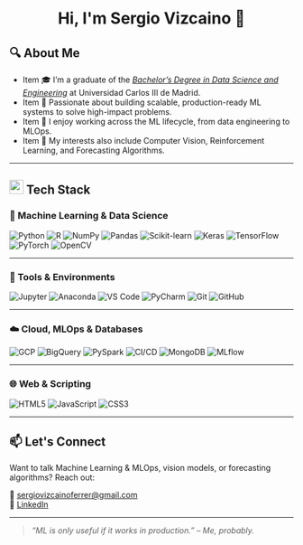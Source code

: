 <h1 align="center">Hi, I'm Sergio Vizcaino 👋</h1>

## 🔍 About Me
  - Item 🎓 I’m a graduate of the [*Bachelor’s Degree in Data Science and Engineering*](https://www.uc3m.es/bachelor-degree/data-science) at Universidad Carlos III de Madrid.  <br>
  - Item 🚀 Passionate about building scalable, production-ready ML systems to solve high-impact problems. <br>
  - Item 🔄 I enjoy working across the ML lifecycle, from data engineering to MLOps. <br>
  - Item 🤖 My interests also include Computer Vision, Reinforcement Learning, and Forecasting Algorithms.

---

## <img src="https://media2.giphy.com/media/QssGEmpkyEOhBCb7e1/giphy.gif?cid=ecf05e47a0n3gi1bfqntqmob8g9aid1oyj2wr3ds3mg700bl&rid=giphy.gif" width ="25"><b> Tech Stack</b>

### 🧠 Machine Learning & Data Science 

![Python](https://img.shields.io/badge/Python-3776AB?style=flat&logo=python&logoColor=white)
![R](https://img.shields.io/badge/R-276DC3?style=flat&logo=r&logoColor=white)
![NumPy](https://img.shields.io/badge/NumPy-013243?style=flat&logo=numpy&logoColor=white)
![Pandas](https://img.shields.io/badge/Pandas-150458?style=flat&logo=pandas&logoColor=white)
![Scikit-learn](https://img.shields.io/badge/Scikit--learn-F7931E?style=flat&logo=scikitlearn&logoColor=white)
![Keras](https://img.shields.io/badge/Keras-D00000?style=flat&logo=keras&logoColor=white)
![TensorFlow](https://img.shields.io/badge/TensorFlow-FF6F00?style=flat&logo=tensorflow&logoColor=white)
![PyTorch](https://img.shields.io/badge/PyTorch-EE4C2C?style=flat&logo=pytorch&logoColor=white)
![OpenCV](https://img.shields.io/badge/OpenCV-5C3EE8?style=flat&logo=opencv&logoColor=white)

---

### 🔧 Tools & Environments

![Jupyter](https://img.shields.io/badge/Jupyter-F37626?style=flat&logo=jupyter&logoColor=white)
![Anaconda](https://img.shields.io/badge/Anaconda-44A833?style=flat&logo=anaconda&logoColor=white)
![VS Code](https://img.shields.io/badge/VS%20Code-007ACC?style=flat&logo=visual-studio-code&logoColor=white)
![PyCharm](https://img.shields.io/badge/PyCharm-000000?style=flat&logo=pycharm&logoColor=white)
![Git](https://img.shields.io/badge/Git-F05032?style=flat&logo=git&logoColor=white)
![GitHub](https://img.shields.io/badge/GitHub-181717?style=flat&logo=github&logoColor=white)

---

### ☁️ Cloud, MLOps & Databases

![GCP](https://img.shields.io/badge/Google%20Cloud-4285F4?style=flat&logo=google-cloud&logoColor=white)
![BigQuery](https://img.shields.io/badge/BigQuery-669DF6?style=flat&logo=googlecloud&logoColor=white)
![PySpark](https://img.shields.io/badge/PySpark-E25A1C?style=flat&logo=apachespark&logoColor=white)
![CI/CD](https://img.shields.io/badge/CI/CD-blue?style=flat&logo=githubactions&logoColor=white)
![MongoDB](https://img.shields.io/badge/MongoDB-47A248?style=flat&logo=mongodb&logoColor=white)
![MLflow](https://img.shields.io/badge/MLflow-13B0BB?style=flat&logo=mlflow&logoColor=white)

---

### 🌐 Web & Scripting

![HTML5](https://img.shields.io/badge/HTML5-E34F26?style=flat&logo=html5&logoColor=white)
![JavaScript](https://img.shields.io/badge/JavaScript-F7DF1E?style=flat&logo=javascript&logoColor=black)
![CSS3](https://img.shields.io/badge/CSS3-1572B6?style=flat&logo=css3&logoColor=white)

---

## 📫 Let's Connect

Want to talk Machine Learning & MLOps, vision models, or forecasting algorithms? Reach out:

📧 sergiovizcainoferrer@gmail.com  
🔗 [LinkedIn](https://www.linkedin.com/in/sergio-vizcaino-ferrer/)  

---

> _“ML is only useful if it works in production.” – Me, probably._
